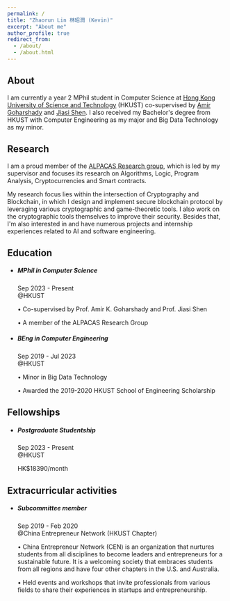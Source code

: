 ```yaml
---
permalink: /
title: "Zhaorun Lin 林昭潤 (Kevin)"
excerpt: "About me"
author_profile: true
redirect_from: 
  - /about/
  - /about.html
---
```


## About
I am currently a year 2 MPhil student in Computer Science at [Hong Kong University of Science and Technology](https://hkust.edu.hk) (HKUST) co-supervised by [Amir Goharshady](https://amir.goharshady.com) and [Jiasi Shen](https://shenjiasi.com). I also received my Bachelor's degree from HKUST with Computer Engineering as my major and Big Data Technology as my minor.

## Research
I am a proud member of the [ALPACAS Research group](https://amir.goharshady.com/group), which is led by my supervisor and focuses its research on Algorithms, Logic, Program Analysis, Cryptocurrencies and Smart contracts.

My research focus lies within the intersection of Cryptography and Blockchain, in which I design and implement secure blockchain protocol by leveraging various cryptographic and game-theoretic tools. I also work on the cryptographic tools themselves to improve their security. Besides that, I'm also interested in and have numerous projects and internship experiences related to AI and software engineering.

<link rel="stylesheet" type="text/css" href="/assets/css/mystyle.css">
<link rel="stylesheet" href="https://cdnjs.cloudflare.com/ajax/libs/font-awesome/4.7.0/css/font-awesome.min.css">

<section class="section gray-bg" id="resume">
  <div class="container">
    <div>
      <div class="section-title">
        <h2>Education</h2>
      </div>
    </div>
    <div>
      <div class="resume-box">
        <ul>
          <li>
            <div class="icon">
              <!-- <i class="fas fa-user-graduate"></i> -->
              <i class="fas fa-dot-circle"></i>
            </div>
            <h5>MPhil in Computer Science</h5>
            <span class="time">Sep 2023 - Present</span>
            <div class="place">@HKUST</div>
            <p>&#x2022; Co-supervised by Prof. Amir K. Goharshady and Prof. Jiasi Shen</p>
            <p>&#x2022; A member of the ALPACAS Research Group</p> 
          </li>
          <li>
            <div class="icon">
              <!-- <i class="fas fa-user-graduate"></i> -->
              <i class="fas fa-dot-circle"></i>
            </div>
            <h5>BEng in Computer Engineering</h5>
            <span class="time">Sep 2019 - Jul 2023</span>
            <div class="place">@HKUST</div>
            <p>&#x2022; Minor in Big Data Technology</p>
            <p>&#x2022; Awarded the 2019-2020 HKUST School of Engineering Scholarship</p>
          </li>
        </ul>
      </div>
    </div>
  </div>
</section>

<!-- Fellowships -->
<section class="section gray-bg" id="resume">
  <div class="container">
    <div>
      <div class="section-title">
        <h2>Fellowships</h2>
      </div>
    </div>
    <div>
      <div class="resume-box">
        <ul>
          <li>
            <div class="icon">
              <!-- <i class="fas fa-dollar-sign"></i> -->
              <i class="fas fa-dot-circle"></i>
            </div>
            <h5>Postgraduate Studentship</h5>
            <span class="time">Sep 2023 - Present</span>
            <div class="place">@HKUST</div>
            <p>HK$18390/month</p>
          </li>
        </ul>
      </div>
    </div>
  </div>
</section>

<!-- Extracurricular activities -->
<section class="section gray-bg" id="resume">
  <div class="container">
    <div>
      <div class="section-title">
        <h2>Extracurricular activities</h2>
      </div>
    </div>
    <div>
      <div class="resume-box">
        <ul>
          <li>
            <div class="icon">
              <!-- <i class="fa fa-globe"></i> -->
              <i class="fas fa-dot-circle"></i>
            </div>
            <h5>Subcommittee member</h5>
            <span class="time">Sep 2019 - Feb 2020</span>
            <div class="place">@China Entrepreneur Network (HKUST Chapter)</div>
            <p>&#x2022; China Entrepreneur Network (CEN) is an organization that nurtures students from all disciplines to become leaders and entrepreneurs for a sustainable future. It is a welcoming society that embraces students from all regions and have four other chapters in the U.S. and Australia.</p>
            <p>&#x2022; Held events and workshops that invite professionals from various fields to share their experiences in startups and entrepreneurship.</p>
          </li>
        </ul>
      </div>
    </div>
  </div>
</section>
